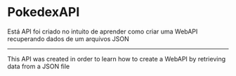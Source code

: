 # PokedexAPI

Está API foi criado no intuito de aprender como criar uma WebAPI recuperando dados de um arquivos JSON

<hr>

This API was created in order to learn how to create a WebAPI by retrieving data from a JSON file
